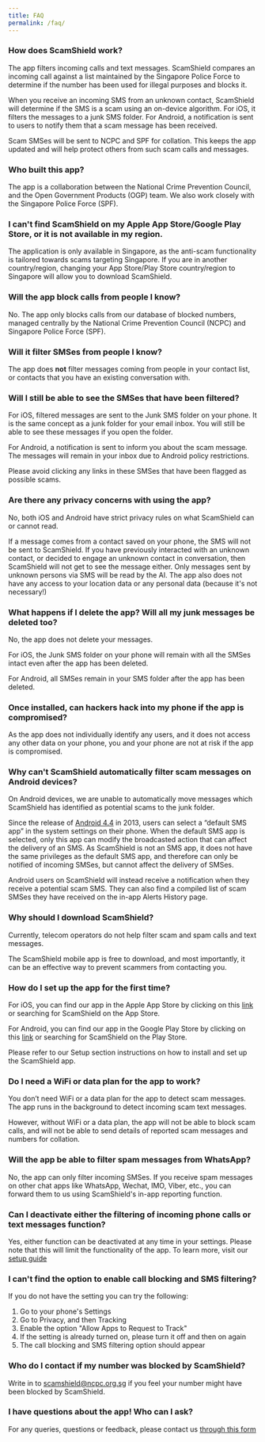 ```yaml
---
title: FAQ
permalink: /faq/
---
```

### How does ScamShield work?

The app filters incoming calls and text messages. ScamShield compares an incoming call against a list maintained by the Singapore Police Force to determine if the number has been used for illegal purposes and blocks it. 

When you receive an incoming SMS from an unknown contact, ScamShield will determine if the SMS is a scam using an on-device algorithm. For iOS, it filters the messages to a junk SMS folder. For Android, a notification is sent to users to notify them that a scam message has been received. 

Scam SMSes will be sent to NCPC and SPF for collation. This keeps the app updated and will help protect others from such scam calls and messages.

### Who built this app?

The app is a collaboration between the National Crime Prevention Council, and the Open Government Products (OGP) team. We also work closely with the Singapore Police Force (SPF).

### I can't find ScamShield on my Apple App Store/Google Play Store, or it is not available in my region.

The application is only available in Singapore, as the anti-scam functionality is tailored towards scams targeting Singapore. If you are in another country/region, changing your App Store/Play Store country/region to Singapore will allow you to download ScamShield. 

### Will the app block calls from people I know?

No. The app only blocks calls from our database of blocked numbers, managed centrally by the National Crime Prevention Council (NCPC) and Singapore Police Force (SPF).

### Will it filter SMSes from people I know?

The app does **not** filter messages coming from people in your contact list, or contacts that you have an existing conversation with.

### Will I still be able to see the SMSes that have been filtered?

For iOS, filtered messages are sent to the Junk SMS folder on your phone. It is the same concept as a junk folder for your email inbox. You will still be able to see these messages if you open the folder.

For Android, a notification is sent to inform you about the scam message. The messages will remain in your inbox due to Android policy restrictions.

Please avoid clicking any links in these SMSes that have been flagged as possible scams.

### Are there any privacy concerns with using the app?

No, both iOS and Android have strict privacy rules on what ScamShield can or cannot read. 

If a message comes from a contact saved on your phone, the SMS will not be sent to ScamShield. If you have previously interacted with an unknown contact, or decided to engage an unknown contact in conversation, then ScamShield will not get to see the message either. Only messages sent by unknown persons via SMS will be read by the AI. The app also does not have any access to your location data or any personal data (because it's not necessary!)

### What happens if I delete the app? Will all my junk messages be deleted too?

No, the app does not delete your messages. 

For iOS, the Junk SMS folder on your phone will remain with all the SMSes intact even after the app has been deleted. 

For Android, all SMSes remain in your SMS folder after the app has been deleted.


### Once installed, can hackers hack into my phone if the app is compromised?

As the app does not individually identify any users, and it does not access any other data on your phone, you and your phone are not at risk if the app is compromised.


### Why can't ScamShield automatically filter scam messages on Android devices?

On Android devices, we are unable to automatically move messages which ScamShield has identified as potential scams to the junk folder. 

Since the release of [Android 4.4](https://developer.android.com/about/versions/kitkat/android-4.4#SMS) in 2013, users can select a “default SMS app” in the system settings on their phone. When the default SMS app is selected, only this app can modify the broadcasted action that can affect the delivery of an SMS. As ScamShield is not an SMS app, it does not have the same privileges as the default SMS app, and therefore can only be notified of incoming SMSes, but cannot affect the delivery of SMSes. 

Android users on ScamShield will instead receive a notification when they receive a potential scam SMS. They can also find a compiled list of scam SMSes they have received on the in-app Alerts History page.

### Why should I download ScamShield?

Currently, telecom operators do not help filter scam and spam calls and text messages. 

The ScamShield mobile app is free to download, and most importantly, it can be an effective way to prevent scammers from contacting you. 

### How do I set up the app for the first time?

For iOS, you can find our app in the Apple App Store by clicking on this [link](https://apps.apple.com/sg/app/scamshield/id1497144087) or searching for ScamShield on the App Store.

For Android, you can find our app in the Google Play Store by clicking on this [link](https://play.google.com/store/apps/details?id=sg.gov.scamshield) or searching for ScamShield on the Play Store.

Please refer to our Setup section instructions on how to install and set up the ScamShield app.

### Do I need a WiFi or data plan for the app to work?

You don’t need WiFi or a data plan for the app to detect scam messages. The app runs in the background to detect incoming scam text messages. 

However, without WiFi or a data plan, the app will not be able to block scam calls, and will not be able to send details of reported scam messages and numbers for collation.

### Will the app be able to filter spam messages from WhatsApp?

No, the app can only filter incoming SMSes. If you receive spam messages on other chat apps like WhatsApp, Wechat, IMO, Viber, etc., you can forward them to us using ScamShield's in-app reporting function. 

### Can I deactivate either the filtering of incoming phone calls or text messages function?

Yes, either function can be deactivated at any time in your settings. Please note that this will limit the functionality of the app. To learn more, visit our [setup guide](/setup-guide/permalink/)

### I can't find the option to enable call blocking and SMS filtering?

If you do not have the setting you can try the following:
1. Go to your phone's Settings
2. Go to Privacy, and then Tracking 
3. Enable the option "Allow Apps to Request to Track"
4. If the setting is already turned on, please turn it off and then on again
5. The call blocking and SMS filtering option should appear

### Who do I contact if my number was blocked by ScamShield?
Write in to [scamshield@ncpc.org.sg](mailto:scamshield@ncpc.org.sg) if you feel  your number might have been blocked by ScamShield. 

### I have questions about the app! Who can I ask?

For any queries, questions or feedback, please contact us [through this form](https://go.gov.sg/scamshield-feedback/)